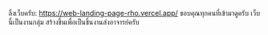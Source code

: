 ลิ้งเว็บครับ: https://web-landing-page-rho.vercel.app/ ขอบคุณทุกคนที่เข้ามาดูครับ
เว็บนี้เป็นงานกลุ่ม สร้างขึ้นเพื่อเป็นชิ้นงานส่งอาจารย์ครับ

